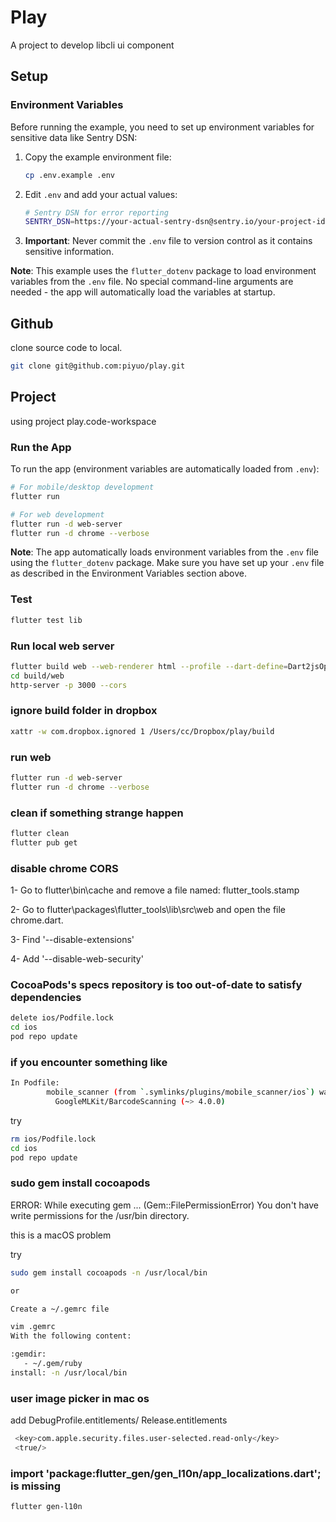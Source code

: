 # Play

A project to develop libcli ui component

## Setup

### Environment Variables

Before running the example, you need to set up environment variables for sensitive data like Sentry DSN:

1. Copy the example environment file:

   ```bash
   cp .env.example .env
   ```

2. Edit `.env` and add your actual values:

   ```bash
   # Sentry DSN for error reporting
   SENTRY_DSN=https://your-actual-sentry-dsn@sentry.io/your-project-id
   ```

3. **Important**: Never commit the `.env` file to version control as it contains sensitive information.

**Note**: This example uses the `flutter_dotenv` package to load environment variables from the `.env` file. No special command-line arguments are needed - the app will automatically load the variables at startup.

## Github

clone source code to local.

```bash
git clone git@github.com:piyuo/play.git
```

## Project

using project play.code-workspace

### Run the App

To run the app (environment variables are automatically loaded from `.env`):

```bash
# For mobile/desktop development
flutter run

# For web development
flutter run -d web-server
flutter run -d chrome --verbose
```

**Note**: The app automatically loads environment variables from the `.env` file using the `flutter_dotenv` package. Make sure you have set up your `.env` file as described in the Environment Variables section above.

### Test

```bash
flutter test lib
```

### Run local web server

```bash
flutter build web --web-renderer html --profile --dart-define=Dart2jsOptimization=O0 -t lib/web/app/index.dart
cd build/web
http-server -p 3000 --cors
```

### ignore build folder in dropbox

``` bash
xattr -w com.dropbox.ignored 1 /Users/cc/Dropbox/play/build
```

### run web

```bash
flutter run -d web-server
flutter run -d chrome --verbose
```

### clean if something strange happen

``` bash
flutter clean
flutter pub get
```

### disable chrome CORS

1- Go to flutter\bin\cache and remove a file named: flutter_tools.stamp

2- Go to flutter\packages\flutter_tools\lib\src\web and open the file chrome.dart.

3- Find '--disable-extensions'

4- Add '--disable-web-security'

### CocoaPods's specs repository is too out-of-date to satisfy dependencies

``` bash
delete ios/Podfile.lock
cd ios
pod repo update
```

### if you encounter something like

``` bash
In Podfile:
        mobile_scanner (from `.symlinks/plugins/mobile_scanner/ios`) was resolved to 3.2.0, which depends on
          GoogleMLKit/BarcodeScanning (~> 4.0.0)
```

try

``` bash
rm ios/Podfile.lock
cd ios
pod repo update
```

### sudo gem install cocoapods

ERROR:  While executing gem ... (Gem::FilePermissionError)
    You don't have write permissions for the /usr/bin directory.

this is a macOS problem

try

``` bash
sudo gem install cocoapods -n /usr/local/bin

or

Create a ~/.gemrc file

vim .gemrc
With the following content:

:gemdir:
   - ~/.gem/ruby
install: -n /usr/local/bin
```

### user image picker in mac os

add DebugProfile.entitlements/ Release.entitlements

``` bash
 <key>com.apple.security.files.user-selected.read-only</key>
 <true/>
```

### import 'package:flutter_gen/gen_l10n/app_localizations.dart'; is missing

``` bash
flutter gen-l10n
```
